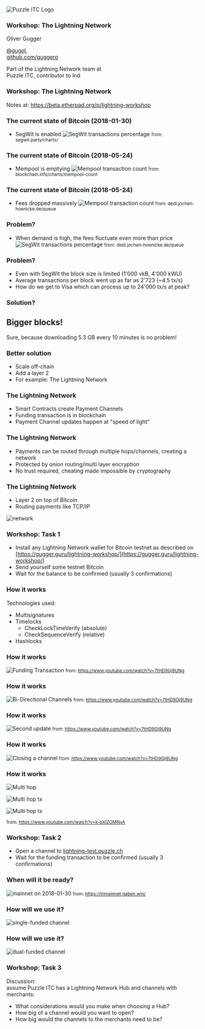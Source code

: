 ![Puzzle ITC Logo](reveal.js-3.6.0/lib/img/puzzle_tagline_bg_rgb.svg)
<!-- .slide: class="master01" -->


<!-- section -->
### Workshop: The Lightning Network
Oliver Gugger

[@gugol](https://twitter.com/gugol),<br/>
[github.com/guggero](https://github.com/guggero)

Part of the Lightning Network team at<br/>
Puzzle ITC, contributor to lnd

<!-- .slide: class="master02" -->

<!-- slide -->
### Workshop: The Lightning Network

Notes at: https://beta.etherpad.org/p/lightning-workshop

<!-- .slide: class="master02" -->


<!-- section -->
### The current state of Bitcoin (2018-01-30)
 - SegWit is enabled
   ![SegWit transactions percentage](img/slide-01/segwit-tx-percentage.png)
   <small>from: segwit.party/charts/</small>
<!-- .slide: class="master03" -->


<!-- slide -->
### The current state of Bitcoin (2018-05-24)
 - Mempool is emptying
   ![Mempool transaction count](img/slide-03/mempool-tx-count.png)
   <!-- .element width="75%" -->
   <small>from: blockchain.info/charts/mempool-count</small>
<!-- .slide: class="master04" -->


<!-- slide -->
### The current state of Bitcoin (2018-05-24)
 - Fees dropped massively
   ![Mempool transaction count](img/slide-03/mempool-tx-fees.png)
   <small>from: dedi.jochen-hoenicke.de/queue</small>
<!-- .slide: class="master05" -->



<!-- section -->
### Problem?
 - When demand is high, the fees fluctuate even more than price <br/>
   ![SegWit transactions percentage](img/slide-01/mempool-tx-fees-december-17.png)
   <!-- .element width="75%" -->
   <small>from: dedi.jochen-hoenicke.de/queue</small>
<!-- .slide: class="master03" -->


<!-- slide -->
### Problem?
 - Even with SegWit the block size is limited (1'000 vkB, 4'000 kWU)
 - Average transactions per block went up as far as 2'723 (~4.5 tx/s)
 - How do we get to Visa which can process up to 24'000 tx/s at peak?
<!-- .slide: class="master04" -->



<!-- section -->
### Solution?

## Bigger blocks!
Sure, because downloading 5.3 GB every 10 minutes is no problem!
<!-- .slide: class="master03" -->


<!-- slide -->
### Better solution
 - Scale off-chain
 - Add a layer 2
 - For example: The Lightning Network
<!-- .slide: class="master04" -->



<!-- section -->
### The Lightning Network
 - Smart Contracts create Payment Channels
 - Funding transaction is in blockchain
 - Payment Channel updates happen at "speed of light"
<!-- .slide: class="master03" -->


<!-- slide -->
### The Lightning Network
 - Payments can be routed through multiple hops/channels, creating a network
 - Protected by onion routing/multi layer encryption
 - No trust required, cheating made impossible by cryptography
<!-- .slide: class="master04" -->


<!-- slide -->
### The Lightning Network
 - Layer 2 on top of Bitcoin
 - Routing payments like TCP/IP

![network](https://upload.wikimedia.org/wikipedia/commons/thumb/c/c5/17_node_mesh_network.png/300px-17_node_mesh_network.png)
<!-- .slide: class="master05" -->


<!-- slide -->
### Workshop: Task 1
 - Install any Lightning Network wallet for Bitcoin testnet as
   described on [https://gugger.guru/lightning-workshop/](https://gugger.guru/lightning-workshop/)
 - Send yourself some testnet Bitcoin
 - Wait for the balance to be confirmed (usually 3 confirmations)
<!-- .slide: class="master01" -->



<!-- section -->
### How it works
Technologies used:
 - Multisignatures
 - Timelocks
   - CheckLockTimeVerify (absolute)
   - CheckSequenceVerify (relative)
 - Hashlocks
<!-- .slide: class="master01" -->


<!-- slide -->
### How it works
![Funding Transaction](img/slide-01/lightning-channels-01-funding-tx.png)
<small>from: https://www.youtube.com/watch?v=7tHD9Gj9UNg</small>
<!-- .slide: class="master02" -->


<!-- slide -->
### How it works
![Bi-Directional Channels](img/slide-01/lightning-channels-02-bi-directional.png)
<small>from: https://www.youtube.com/watch?v=7tHD9Gj9UNg</small>
<!-- .slide: class="master03" -->


<!-- slide -->
### How it works
![Second update](img/slide-01/lightning-channels-03-second-update.png)
<small>from: https://www.youtube.com/watch?v=7tHD9Gj9UNg</small>
<!-- .slide: class="master04" -->


<!-- slide -->
### How it works
![Closing a channel](img/slide-01/lightning-channels-04-channel-closing.png)
<small>from: https://www.youtube.com/watch?v=7tHD9Gj9UNg</small>
<!-- .slide: class="master05" -->


<!-- slide -->
### How it works
![Multi hop](img/slide-01/lightning-channels-05-multi-hop.png)
<!-- .element: width="75%" -->
![Multi hop tx](img/slide-01/lightning-channels-06-multi-hop-tx.png)
<!-- .element: width="49%" -->
![Multi hop tx](img/slide-01/lightning-channels-07-multi-hop-tx2.png)
<!-- .element: width="49%" -->
<small>from: https://www.youtube.com/watch?v=k-bXIZOMNyA</small>
<!-- .slide: class="master01" -->


<!-- slide -->
### Workshop: Task 2
 - Open a channel to [lightning-test.puzzle.ch](https://lightning-test.puzzle.ch)
 - Wait for the funding transaction to be confirmed (usually 3 confirmations)
<!-- .slide: class="master03" -->



<!-- section -->
### When will it be ready?
![mainnet on 2018-01-30](img/slide-01/lightning-channels-08-mainnet.png)
<small>from: https://lnmainnet.gaben.win/</small>
<!-- .slide: class="master04" -->


<!-- slide -->
### How will we use it?
![single-funded channel](img/slide-01/lightning-channels-09-single-funded-channel.png)
<!-- .slide: class="master05" -->


<!-- slide -->
### How will we use it?
![dual-funded channel](img/slide-01/lightning-channels-10-dual-funded-channel.png)
<!-- .slide: class="master01" -->


<!-- slide -->
### Workshop: Task 3
Discussion: <br/>assume Puzzle ITC has a Lightning Network Hub and channels with merchants:
 - What considerations would you make when choosing a Hub?
 - How big of a channel would you want to open?
 - How big would the channels to the merchants need to be?
<!-- .slide: class="master02" -->
